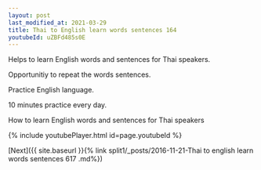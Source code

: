 ```yaml
---
layout: post
last_modified_at: 2021-03-29
title: Thai to English learn words sentences 164 
youtubeId: uZBFd485s0E
---
```

 
 
Helps to learn English words and sentences for Thai speakers.

Opportunitiy to repeat the words sentences. 

Practice English language. 
 
10 minutes practice every day. 
 
How to learn English words and sentences for Thai speakers 
 
{% include youtubePlayer.html id=page.youtubeId %}
 
 
[Next]({{ site.baseurl }}{% link  split1/_posts/2016-11-21-Thai to english learn words sentences 617 .md%})
 
